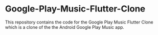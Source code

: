 # Google-Play-Music-Flutter-Clone
This repository contains the code for the Google Play Music Flutter Clone which is a clone of the the Android Google Play Music app.
